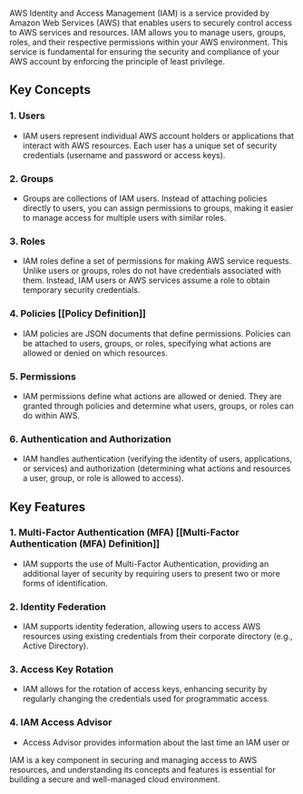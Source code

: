 
AWS Identity and Access Management (IAM) is a service provided by Amazon Web Services (AWS) that enables users to securely control access to AWS services and resources. IAM allows you to manage users, groups, roles, and their respective permissions within your AWS environment. This service is fundamental for ensuring the security and compliance of your AWS account by enforcing the principle of least privilege.

## Key Concepts

### 1. Users
   - IAM users represent individual AWS account holders or applications that interact with AWS resources. Each user has a unique set of security credentials (username and password or access keys).

### 2. Groups
   - Groups are collections of IAM users. Instead of attaching policies directly to users, you can assign permissions to groups, making it easier to manage access for multiple users with similar roles.

### 3. Roles
   - IAM roles define a set of permissions for making AWS service requests. Unlike users or groups, roles do not have credentials associated with them. Instead, IAM users or AWS services assume a role to obtain temporary security credentials.

### 4. Policies [[Policy Definition]]
   - IAM policies are JSON documents that define permissions. Policies can be attached to users, groups, or roles, specifying what actions are allowed or denied on which resources.

### 5. Permissions
   - IAM permissions define what actions are allowed or denied. They are granted through policies and determine what users, groups, or roles can do within AWS.

### 6. Authentication and Authorization
   - IAM handles authentication (verifying the identity of users, applications, or services) and authorization (determining what actions and resources a user, group, or role is allowed to access).

## Key Features

### 1. Multi-Factor Authentication (MFA) [[Multi-Factor Authentication (MFA) Definition]]
   - IAM supports the use of Multi-Factor Authentication, providing an additional layer of security by requiring users to present two or more forms of identification.

### 2. Identity Federation
   - IAM supports identity federation, allowing users to access AWS resources using existing credentials from their corporate directory (e.g., Active Directory).

### 3. Access Key Rotation
   - IAM allows for the rotation of access keys, enhancing security by regularly changing the credentials used for programmatic access.

### 4. IAM Access Advisor
   - Access Advisor provides information about the last time an IAM user or

IAM is a key component in securing and managing access to AWS resources, and understanding its concepts and features is essential for building a secure and well-managed cloud environment.
